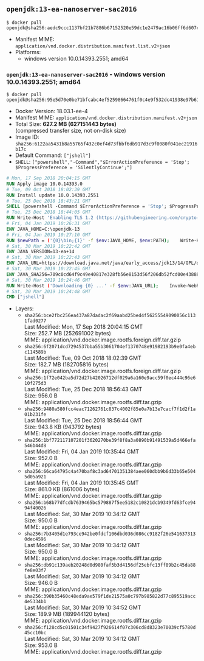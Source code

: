 ## `openjdk:13-ea-nanoserver-sac2016`

```console
$ docker pull openjdk@sha256:aedc9ccc1137bf21b7886b67152520e59dc1e2479ac16b06ff6d607c5f39de03
```

-	Manifest MIME: `application/vnd.docker.distribution.manifest.list.v2+json`
-	Platforms:
	-	windows version 10.0.14393.2551; amd64

### `openjdk:13-ea-nanoserver-sac2016` - windows version 10.0.14393.2551; amd64

```console
$ docker pull openjdk@sha256:95e5d70e0be71bfcabc4ef52598664761f0c4e9f532dc41938e97b6140c73078
```

-	Docker Version: 18.03.1-ee-4
-	Manifest MIME: `application/vnd.docker.distribution.manifest.v2+json`
-	Total Size: **627.2 MB (627151443 bytes)**  
	(compressed transfer size, not on-disk size)
-	Image ID: `sha256:6122aa5431b8a55765f432c0ef4d73fbbf6db917d3c9f0080f041ec21916b17c`
-	Default Command: `["jshell"]`
-	`SHELL`: `["powershell","-Command","$ErrorActionPreference = 'Stop'; $ProgressPreference = 'SilentlyContinue';"]`

```dockerfile
# Mon, 17 Sep 2018 20:04:15 GMT
RUN Apply image 10.0.14393.0
# Tue, 09 Oct 2018 18:02:39 GMT
RUN Install update 10.0.14393.2551
# Tue, 25 Dec 2018 18:43:21 GMT
SHELL [powershell -Command $ErrorActionPreference = 'Stop'; $ProgressPreference = 'SilentlyContinue';]
# Tue, 25 Dec 2018 18:44:05 GMT
RUN Write-Host 'Enabling TLS 1.2 (https://githubengineering.com/crypto-removal-notice/) ...'; 	$tls12RegBase = 'HKLM:\\SYSTEM\CurrentControlSet\Control\SecurityProviders\SCHANNEL\Protocols\TLS 1.2'; 	if (Test-Path $tls12RegBase) { throw ('"{0}" already exists!' -f $tls12RegBase) }; 	New-Item -Path ('{0}/Client' -f $tls12RegBase) -Force; 	New-Item -Path ('{0}/Server' -f $tls12RegBase) -Force; 	New-ItemProperty -Path ('{0}/Client' -f $tls12RegBase) -Name 'DisabledByDefault' -PropertyType DWORD -Value 0 -Force; 	New-ItemProperty -Path ('{0}/Client' -f $tls12RegBase) -Name 'Enabled' -PropertyType DWORD -Value 1 -Force; 	New-ItemProperty -Path ('{0}/Server' -f $tls12RegBase) -Name 'DisabledByDefault' -PropertyType DWORD -Value 0 -Force; 	New-ItemProperty -Path ('{0}/Server' -f $tls12RegBase) -Name 'Enabled' -PropertyType DWORD -Value 1 -Force
# Fri, 04 Jan 2019 10:26:31 GMT
ENV JAVA_HOME=C:\openjdk-13
# Fri, 04 Jan 2019 10:27:10 GMT
RUN $newPath = ('{0}\bin;{1}' -f $env:JAVA_HOME, $env:PATH); 	Write-Host ('Updating PATH: {0}' -f $newPath); 	setx /M PATH $newPath
# Sat, 30 Mar 2019 10:22:42 GMT
ENV JAVA_VERSION=13-ea+14
# Sat, 30 Mar 2019 10:22:43 GMT
ENV JAVA_URL=https://download.java.net/java/early_access/jdk13/14/GPL/openjdk-13-ea+14_windows-x64_bin.zip
# Sat, 30 Mar 2019 10:22:45 GMT
ENV JAVA_SHA256=709c0cd64f9c49e40817e328fb56e8153d56f206db52fcd00e438880f09da8a5
# Sat, 30 Mar 2019 10:24:46 GMT
RUN Write-Host ('Downloading {0} ...' -f $env:JAVA_URL); 	Invoke-WebRequest -Uri $env:JAVA_URL -OutFile 'openjdk.zip'; 	Write-Host ('Verifying sha256 ({0}) ...' -f $env:JAVA_SHA256); 	if ((Get-FileHash openjdk.zip -Algorithm sha256).Hash -ne $env:JAVA_SHA256) { 		Write-Host 'FAILED!'; 		exit 1; 	}; 		Write-Host 'Expanding ...'; 	New-Item -ItemType Directory -Path C:\temp | Out-Null; 	Expand-Archive openjdk.zip -DestinationPath C:\temp; 	Move-Item -Path C:\temp\* -Destination $env:JAVA_HOME; 	Remove-Item C:\temp; 		Write-Host 'Verifying install ...'; 	Write-Host '  java --version'; java --version; 	Write-Host '  javac --version'; javac --version; 		Write-Host 'Removing ...'; 	Remove-Item openjdk.zip -Force; 		Write-Host 'Complete.'
# Sat, 30 Mar 2019 10:24:48 GMT
CMD ["jshell"]
```

-	Layers:
	-	`sha256:bce2fbc256ea437a87dadac2f69aabd25bed4f56255549090056c1131fad0277`  
		Last Modified: Mon, 17 Sep 2018 20:04:15 GMT  
		Size: 252.7 MB (252691002 bytes)  
		MIME: application/vnd.docker.image.rootfs.foreign.diff.tar.gzip
	-	`sha256:6f2071dcd7294537bba55b3061704ef1370748e91982193b9e0fa4ebc114589b`  
		Last Modified: Tue, 09 Oct 2018 18:02:39 GMT  
		Size: 182.7 MB (182705816 bytes)  
		MIME: application/vnd.docker.image.rootfs.foreign.diff.tar.gzip
	-	`sha256:1f72e042ba5d72d27b42026712df029a6a160e9acc59f0ec444c96e610f275d3`  
		Last Modified: Tue, 25 Dec 2018 18:56:43 GMT  
		Size: 956.0 B  
		MIME: application/vnd.docker.image.rootfs.diff.tar.gzip
	-	`sha256:9480a580fcc4eac71262761c837c4002f85e0a7b13e7cacf7f1d2f1a01b231fe`  
		Last Modified: Tue, 25 Dec 2018 18:56:44 GMT  
		Size: 943.8 KB (943792 bytes)  
		MIME: application/vnd.docker.image.rootfs.diff.tar.gzip
	-	`sha256:1bf772117107201f3620270be39f8f8a3a0890b91491539a5d466efa546b44d8`  
		Last Modified: Fri, 04 Jan 2019 10:35:44 GMT  
		Size: 952.0 B  
		MIME: application/vnd.docker.image.rootfs.diff.tar.gzip
	-	`sha256:66ca64795c4a470baf8c3ad64701351384aee060dbb9b6d33b65e5045d05a921`  
		Last Modified: Fri, 04 Jan 2019 10:35:45 GMT  
		Size: 861.0 KB (861006 bytes)  
		MIME: application/vnd.docker.image.rootfs.diff.tar.gzip
	-	`sha256:b68b77dfcdb7639465bc579887f5ee5182c10821dcb9349fd63fce9494f40026`  
		Last Modified: Sat, 30 Mar 2019 10:34:12 GMT  
		Size: 950.0 B  
		MIME: application/vnd.docker.image.rootfs.diff.tar.gzip
	-	`sha256:7b3405d1e793ce942be0fdcf106dbd036d086cc9182f26e5416373130dec4596`  
		Last Modified: Sat, 30 Mar 2019 10:34:12 GMT  
		Size: 950.0 B  
		MIME: application/vnd.docker.image.rootfs.diff.tar.gzip
	-	`sha256:db91c139aeb20248d0d980faf5b3d4156df25ebfc13ff89b2c45da88fe8e03f7`  
		Last Modified: Sat, 30 Mar 2019 10:34:12 GMT  
		Size: 946.0 B  
		MIME: application/vnd.docker.image.rootfs.diff.tar.gzip
	-	`sha256:390b35460c48eda9ae579f1de21575a0c797b985822d77c895519acc4e5334b1`  
		Last Modified: Sat, 30 Mar 2019 10:34:52 GMT  
		Size: 189.9 MB (189944120 bytes)  
		MIME: application/vnd.docker.image.rootfs.diff.tar.gzip
	-	`sha256:f128cd5c01501c34f9427f926614f07c306cd8d8323e70039cf5780d45cc10bc`  
		Last Modified: Sat, 30 Mar 2019 10:34:12 GMT  
		Size: 953.0 B  
		MIME: application/vnd.docker.image.rootfs.diff.tar.gzip
